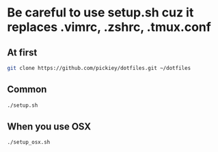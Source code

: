 # Be careful to use setup.sh cuz it replaces .vimrc, .zshrc, .tmux.conf

## At first
``` sh
git clone https://github.com/pickiey/dotfiles.git ~/dotfiles
```

## Common
``` sh
./setup.sh
```

## When you use OSX
``` sh
./setup_osx.sh
```
